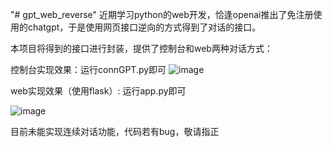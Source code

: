"# gpt_web_reverse" 
近期学习python的web开发，恰逢openai推出了免注册使用的chatgpt，于是使用网页接口逆向的方式得到了对话的接口。

本项目将得到的接口进行封装，提供了控制台和web两种对话方式：

控制台实现效果：运行connGPT.py即可
![image](https://github.com/Popdoking/gpt_web_reverse/assets/102709715/6f75a022-dd9e-459a-b68e-30a377a619cd)

web实现效果（使用flask）: 运行app.py即可

![image](https://github.com/Popdoking/gpt_web_reverse/assets/102709715/8a2f8607-dc29-4f95-ba9d-54990f61e3db)

目前未能实现连续对话功能，代码若有bug，敬请指正
